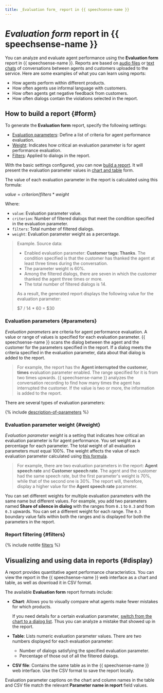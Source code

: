```yaml
---
title: _Evaluation form_ report in {{ speechsense-name }}
---
```


# _Evaluation form_ report in {{ speechsense-name }}

You can analyze and evaluate agent performance using the **Evaluation form** report in {{ speechsense-name }}. Reports are based on [audio files](../../operations/data/upload-data.md) or [text chats](../../operations/data/upload-chat-text.md) of conversations between agents and customers uploaded to the service. Here are some examples of what you can learn using reports:

* How agents perform within different products.
* How often agents use informal language with customers.
* How often agents get negative feedback from customers.
* How often dialogs contain the violations selected in the report.

## How to build a report {#form}

To generate the **Evaluation form** report, specify the following settings:

* [Evaluation parameters](#parameters): Define a list of criteria for agent performance evaluation.
* [Weight](#weight): Indicates how critical an evaluation parameter is for agent performance evaluation.
* [Filters](#filters): Applied to dialogs in the report.

With the basic settings configured, you can now [build a report](../../operations/data/manage-reports.md#build-an-evaluation-form). It will present the evaluation parameter values in [chart and table](#display) form.

The value of each evaluation parameter in the report is calculated using this formula:

$value = criterion / filters * weight$

Where:

* `value`: Evaluation parameter value.
* `criterion`: Number of filtered dialogs that meet the condition specified in the evaluation parameter.
* `filters`: Total number of filtered dialogs.
* `weight`: Evaluation parameter weight as a percentage.

> Example. Source data:
>
> * Enabled evaluation parameter: **Customer tags: Thanks**. The condition specified is that the customer has thanked the agent at least three times during the conversation.
> * The parameter weight is 60%.
> * Among the filtered dialogs, there are seven in which the customer thanked the agent three times or more.
> * The total number of filtered dialogs is 14.
>
> As a result, the generated report displays the following value for the evaluation parameter:
>
> $7 / 14 * 60 = $30

### Evaluation parameters {#parameters}

_Evaluation parameters_ are criteria for agent performance evaluation. A value or range of values is specified for each evaluation parameter. {{ speechsense-name }} scans the dialog between the agent and the customer for the parameters specified in the report. If a dialog meets the criteria specified in the evaluation parameter, data about that dialog is added to the report.

> For example, the report has the **Agent interrupted the customer, times** evaluation parameter enabled. The range specified for it is from two times upwards. {{ speechsense-name }} analyzes the conversation recording to find how many times the agent has interrupted the customer. If the value is two or more, the information is added to the report.

There are several types of evaluation parameters:

{% include [description-of-parameters](../../../_includes/speechsense/reports/parameters.md) %}

### Evaluation parameter weight {#weight}

_Evaluation parameter weight_ is a setting that indicates how critical an evaluation parameter is for agent performance. You set weight as a percentage for each parameter. The total weight of all evaluation parameters must equal 100%. The weight affects the value of each evaluation parameter calculated using [this formula](#form).

> For example, there are two evaluation parameters in the report: **Agent speech rate** and **Customer speech rate**. The agent and the customer had the same speech rate, but the first parameter's weight is 70%, while that of the second one is 30%. The report will, therefore, display a higher value for the **Agent speech rate** parameter.

You can set different weights for multiple evaluation parameters with the same name but different values. For example, you add two parameters named **Share of silence in dialog** with the ranges from `0.1` to `0.3` and from `0.3` upwards. You can set a different weight for each range. The `0.3` boundary value falls within both the ranges and is displayed for both the parameters in the report.

### Report filtering {#filters}

{% include notitle [filters](../../../_includes/speechsense/reports/filters.md) %}

## Visualizing and using data in reports {#display}

A report provides quantitative agent performance characteristics. You can view the report in the {{ speechsense-name }} web interface as a chart and table, as well as download it in CSV format.

The available **Evaluation form** report formats include:

* **Chart**: Allows you to visually compare what agents make fewer mistakes for which products.

   If you need details for a certain evaluation parameter, [switch from the chart to a dialog list](../../operations/data/manage-reports.md#go-to-a-dialog). Thus you can analyze a mistake that showed up in the report.

* **Table**: Lists numeric evaluation parameter values. There are two numbers displayed for each evaluation parameter:

   * Number of dialogs satisfying the specified evaluation parameter.
   * Percentage of those out of all the filtered dialogs.


* **CSV file**: Contains the same table as in the {{ speechsense-name }} web interface. Use the CSV format to save the report locally.

Evaluation parameter captions on the chart and column names in the table and CSV file match the relevant **Parameter name in report** field values.
